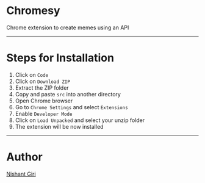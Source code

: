 # Chromesy

Chrome extension to create memes using an API

<hr>

# Steps for Installation

1. Click on `Code`
2. Click on `Download ZIP`
3. Extract the ZIP folder
4. Copy and paste `src` into another directory
5. Open Chrome browser
6. Go to `Chrome Settings` and select `Extensions`
7. Enable `Developer Mode`
8. Click on `Load Unpacked` and select your unzip folder
9. The extension will be now installed

<hr>

# Author

[Nishant Giri](https://github.com/nishant-giri)